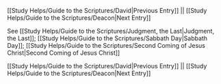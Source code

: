 [[Study Helps/Guide to the Scriptures/David|Previous Entry]]  ||  [[Study Helps/Guide to the Scriptures/Deacon|Next Entry]]

 See [[Study Helps/Guide to the Scriptures/Judgment, the Last|Judgment, the Last]]; [[Study Helps/Guide to the Scriptures/Sabbath Day|Sabbath Day]]; [[Study Helps/Guide to the Scriptures/Second Coming of Jesus Christ|Second Coming of Jesus Christ]]

[[Study Helps/Guide to the Scriptures/David|Previous Entry]]  ||  [[Study Helps/Guide to the Scriptures/Deacon|Next Entry]]
